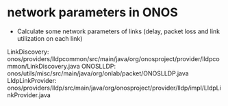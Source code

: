 # network parameters in ONOS
- Calculate some network parameters of links (delay, packet loss and link utilization on each link)

LinkDiscovery: onos/providers/lldpcommon/src/main/java/org/onosproject/provider/lldpcommon/LinkDiscovery.java
ONOSLLDP: onos/utils/misc/src/main/java/org/onlab/packet/ONOSLLDP.java
LldpLinkProvider: onos/providers/lldp/src/main/java/org/onosproject/provider/lldp/impl/LldpLinkProvider.java

